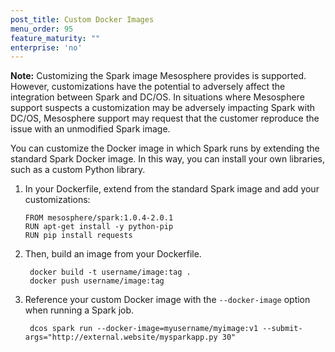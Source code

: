 ```yaml
---
post_title: Custom Docker Images
menu_order: 95
feature_maturity: ""
enterprise: 'no'
---
```


**Note:** Customizing the Spark image Mesosphere provides is supported. However, customizations have the potential to adversely affect the integration between Spark and DC/OS. In situations where Mesosphere support suspects a customization may be adversely impacting Spark with DC/OS, Mesosphere support may request that the customer reproduce the issue with an unmodified
Spark image.

You can customize the Docker image in which Spark runs by extending the standard Spark Docker image. In this way, you can install your own libraries, such as a custom Python library.

1. In your Dockerfile, extend from the standard Spark image and add your customizations:

    ```
    FROM mesosphere/spark:1.0.4-2.0.1
    RUN apt-get install -y python-pip
    RUN pip install requests
    ```

1. Then, build an image from your Dockerfile.

        docker build -t username/image:tag .
        docker push username/image:tag

1. Reference your custom Docker image with the `--docker-image` option when running a Spark job.

        dcos spark run --docker-image=myusername/myimage:v1 --submit-args="http://external.website/mysparkapp.py 30"
